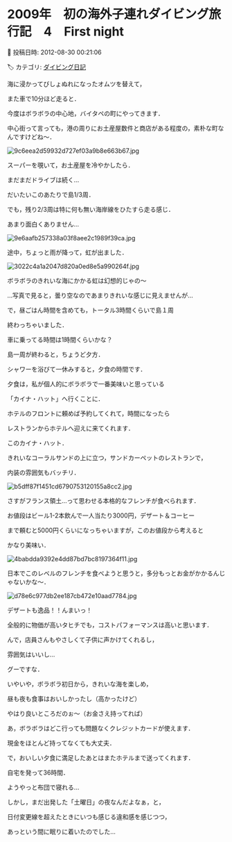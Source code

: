 # 2009年　初の海外子連れダイビング旅行記　4　First night

📅 投稿日時: 2012-08-30 00:21:06

🏷️ カテゴリ: [ダイビング日記](ce3a7a8d424d112fce83ee85c81a0e344.md)

海に浸かってびしょぬれになったオムツを替えて，


また車で10分ほど走ると．


今度はボラボラの中心地，バイタペの町にやってきます．





中心街って言っても，港の周りにお土産屋数件と商店がある程度の，素朴な町なんですけどね～．




![9c6eea2d59932d727ef03a9b8e663b67.jpg](images/9c6eea2d59932d727ef03a9b8e663b67.jpg)




スーパーを覗いて，お土産屋を冷やかしたら．


まだまだドライブは続く…


だいたいこのあたりで島1/3周．





でも，残り2/3周は特に何も無い海岸線をひたすら走る感じ．


あまり面白くありません…




![9e6aafb257338a03f8aee2c1989f39ca.jpg](images/9e6aafb257338a03f8aee2c1989f39ca.jpg)







途中，ちょっと雨が降って，虹が出ました．




![3022c4a1a2047d820a0ed8e5a990264f.jpg](images/3022c4a1a2047d820a0ed8e5a990264f.jpg)




ボラボラのきれいな海にかかる虹は幻想的じゃの～


…写真で見ると，曇り空なのであまりきれいな感じに見えませんが…





で，昼ごはん時間を含めても，トータル3時間くらいで島１周


終わっちゃいました．


車に乗ってる時間は1時間くらいかな？





島一周が終わると，ちょうど夕方．


シャワーを浴びて一休みすると，夕食の時間です．





夕食は，私が個人的にボラボラで一番美味いと思っている


「カイナ・ハット」へ行くことに．


ホテルのフロントに頼めば予約してくれて，時間になったら


レストランからホテルへ迎えに来てくれます．





このカイナ・ハット．


きれいなコーラルサンドの上に立つ，サンドカーペットのレストランで，


内装の雰囲気もバッチリ．




![b5dff87f1451cd6790753120155a8cc2.jpg](images/b5dff87f1451cd6790753120155a8cc2.jpg)







さすがフランス領土…って思わせる本格的なフレンチが食べられます．


お値段はビール1-2本飲んで一人当たり3000円，デザート＆コーヒー


まで頼むと5000円くらいになっちゃいますが，このお値段から考えると


かなり美味い．




![4babdda9392e4dd87bd7bc8197364f11.jpg](images/4babdda9392e4dd87bd7bc8197364f11.jpg)




日本でこのレベルのフレンチを食べようと思うと，多分もっとお金がかかるんじゃないかな～．




![d78e6c977db2ee187cb472e10aad7784.jpg](images/d78e6c977db2ee187cb472e10aad7784.jpg)




デザートも逸品！！んまいっ！


全般的に物価が高いタヒチでも，コストパフォーマンスは高いと思います．


んで，店員さんもやさしくて子供に声かけてくれるし，


雰囲気はいいし…


グーですな．





いやいや，ボラボラ初日から，きれいな海を楽しめ，


昼も夜も食事はおいしかったし（高かったけど）


やはり良いところだのぉ～（お金さえ持ってれば）





あ，ボラボラはどこ行っても問題なくクレジットカードが使えます．


現金をほとんど持ってなくても大丈夫．





で，おいしい夕食に満足したあとはまたホテルまで送ってくれます．


自宅を発って36時間．


ようやっと布団で寝れる…





しかし，まだ出発した「土曜日」の夜なんだよなぁ，と，


日付変更線を超えたときにいつも感じる違和感を感じつつ，


あっという間に眠りに着いたのでした…
